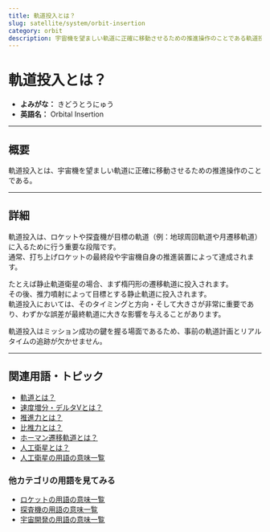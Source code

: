 ```yaml
---
title: 軌道投入とは？
slug: satellite/system/orbit-insertion
category: orbit
description: 宇宙機を望ましい軌道に正確に移動させるための推進操作のことである軌道投入の意味・定義・内容について解説します。  
---
```


# 軌道投入とは？

- **よみがな：** きどうとうにゅう  
- **英語名：** Orbital Insertion  

---

## 概要

軌道投入とは、宇宙機を望ましい軌道に正確に移動させるための推進操作のことである。  

---

## 詳細

軌道投入は、ロケットや探査機が目標の軌道（例：地球周回軌道や月遷移軌道）に入るために行う重要な段階です。  
通常、打ち上げロケットの最終段や宇宙機自身の推進装置によって達成されます。  

たとえば静止軌道衛星の場合、まず楕円形の遷移軌道に投入されます。  
その後、推力噴射によって目標とする静止軌道に投入されます。  
軌道投入においては、そのタイミングと方向・そして大きさが非常に重要であり、わずかな誤差が最終軌道に大きな影響を与えることがあります。  

軌道投入はミッション成功の鍵を握る場面であるため、事前の軌道計画とリアルタイムの追跡が欠かせません。  

---

## 関連用語・トピック

- [軌道とは？](/docs/orbit/orbit)
- [速度増分・デルタVとは？](/docs/orbit/mechanics/delta-v-budget)
- [推進力とは？](/docs/rocket/propulsion/system/propulsion)
- [比推力とは？](/docs/rocket/propulsion/system/isp)
- [ホーマン遷移軌道とは？](/docs/orbit/type/hohmann-transfer-orbit)
- [人工衛星とは？](/docs/satellite/satellite)
- [人工衛星の用語の意味一覧](/docs/category/satellite)

### 他カテゴリの用語を見てみる
- [ロケットの用語の意味一覧](/docs/category/rocket)
- [探査機の用語の意味一覧](/docs/category/explorer)
- [宇宙開発の用語の意味一覧](/docs/category/glossary)

